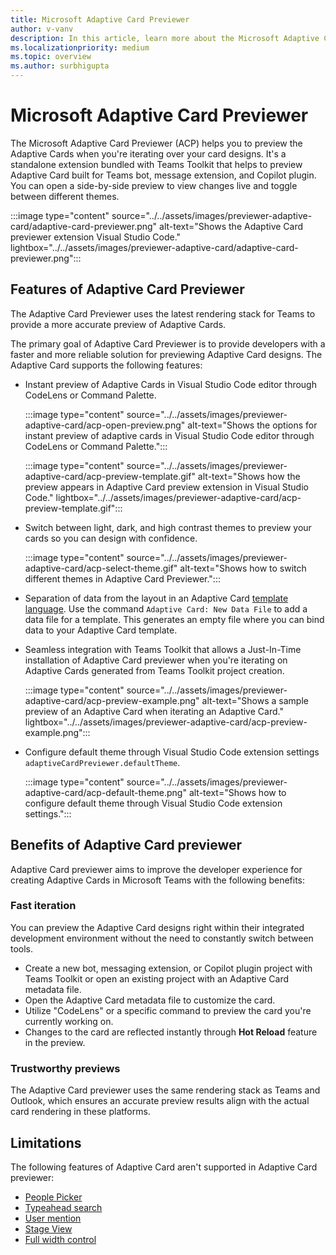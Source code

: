 ```yaml
---
title: Microsoft Adaptive Card Previewer
author: v-vanv
description: In this article, learn more about the Microsoft Adaptive Card previewer.
ms.localizationpriority: medium
ms.topic: overview
ms.author: surbhigupta
---
```


# Microsoft Adaptive Card Previewer

The Microsoft Adaptive Card Previewer (ACP) helps you to preview the Adaptive Cards when you're iterating over your card designs. It's a standalone extension bundled with Teams Toolkit that helps to preview Adaptive Card built for Teams bot, message extension, and Copilot plugin. You can open a side-by-side preview to view changes live and toggle between different themes.

:::image type="content" source="../../assets/images/previewer-adaptive-card/adaptive-card-previewer.png" alt-text="Shows the Adaptive Card previewer extension Visual Studio Code." lightbox="../../assets/images/previewer-adaptive-card/adaptive-card-previewer.png":::

## Features of Adaptive Card Previewer

The Adaptive Card Previewer uses the latest rendering stack for Teams to provide a more accurate preview of Adaptive Cards.

The primary goal of Adaptive Card Previewer is to provide developers with a faster and more reliable solution for previewing Adaptive Card designs. The Adaptive Card supports the following features:

* Instant preview of Adaptive Cards in Visual Studio Code editor through CodeLens or Command Palette.

  :::image type="content" source="../../assets/images/previewer-adaptive-card/acp-open-preview.png" alt-text="Shows the options for instant preview of adaptive cards in Visual Studio Code editor through CodeLens or Command Palette.":::

  :::image type="content" source="../../assets/images/previewer-adaptive-card/acp-preview-template.gif" alt-text="Shows how the preview appears in Adaptive Card preview extension in Visual Studio Code." lightbox="../../assets/images/previewer-adaptive-card/acp-preview-template.gif":::

* Switch between light, dark, and high contrast themes to preview your cards so you can design with confidence.

  :::image type="content" source="../../assets/images/previewer-adaptive-card/acp-select-theme.gif" alt-text="Shows how to switch different themes in Adaptive Card Previewer.":::

* Separation of data from the layout in an Adaptive Card [template language](/adaptive-cards/templating/). Use the command `Adaptive Card: New Data File` to add a data file for a template. This generates an empty file where you can bind data to your Adaptive Card template.

* Seamless integration with Teams Toolkit that allows a Just-In-Time installation of Adaptive Card previewer when you're iterating on Adaptive Cards generated from Teams Toolkit project creation.

  :::image type="content" source="../../assets/images/previewer-adaptive-card/acp-preview-example.png" alt-text="Shows a sample preview of an Adaptive Card when iterating an Adaptive Card." lightbox="../../assets/images/previewer-adaptive-card/acp-preview-example.png":::

* Configure default theme through Visual Studio Code extension settings `adaptiveCardPreviewer.defaultTheme`.

  :::image type="content" source="../../assets/images/previewer-adaptive-card/acp-default-theme.png" alt-text="Shows how to configure default theme through Visual Studio Code extension settings.":::

## Benefits of Adaptive Card previewer

Adaptive Card previewer aims to improve the developer experience for creating Adaptive Cards in Microsoft Teams with the following benefits:

### Fast iteration

You can preview the Adaptive Card designs right within their integrated development environment without the need to constantly switch between tools.

* Create a new bot, messaging extension, or Copilot plugin project with Teams Toolkit or open an existing project with an Adaptive Card metadata file.
* Open the Adaptive Card metadata file to customize the card.
* Utilize "CodeLens" or a specific command to preview the card you're currently working on.
* Changes to the card are reflected instantly through **Hot Reload** feature in the preview.

### Trustworthy previews

  The Adaptive Card previewer uses the same rendering stack as Teams and Outlook, which ensures an accurate preview results align with the actual card rendering in these platforms.

## Limitations

The following features of Adaptive Card aren't supported in Adaptive Card previewer:

* [People Picker](../../task-modules-and-cards/cards/people-picker.md)
* [Typeahead search](../../task-modules-and-cards/cards/dynamic-search.md)
* [User mention](../../task-modules-and-cards/cards/cards-format.md#microsoft-azure-active-directory-azure-ad-object-id-and-upn-in-user-mention)
* [Stage View](../../task-modules-and-cards/cards/cards-format.md#stage-view-for-images-in-adaptive-cards)
* [Full width control](../../task-modules-and-cards/cards/cards-format.md#full-width-adaptive-card)
